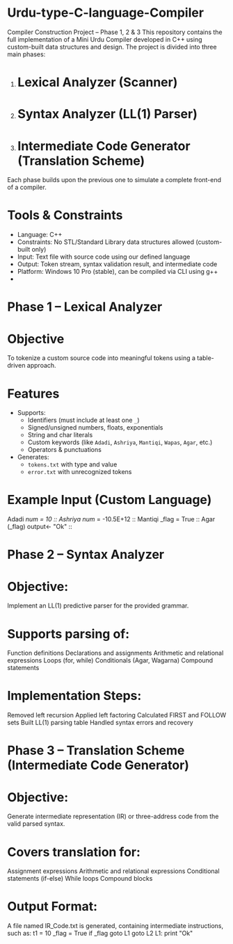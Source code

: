 # Urdu-type-C-language-Compiler
Compiler Construction Project – Phase 1, 2 & 3
This repository contains the full implementation of a Mini Urdu Compiler developed in C++ using custom-built data structures and design. The project is divided into three main phases:
1. # Lexical Analyzer (Scanner)
2. # Syntax Analyzer (LL(1) Parser)
3. # Intermediate Code Generator (Translation Scheme)
Each phase builds upon the previous one to simulate a complete front-end of a compiler.

# Tools & Constraints
- Language: C++
- Constraints: No STL/Standard Library data structures allowed (custom-built only)
- Input: Text file with source code using our defined language
- Output: Token stream, syntax validation result, and intermediate code
- Platform: Windows 10 Pro (stable), can be compiled via CLI using g++
- 
# Phase 1 – Lexical Analyzer
# Objective
To tokenize a custom source code into meaningful tokens using a table-driven approach.

# Features
- Supports:
  - Identifiers (must include at least one `_`)
  - Signed/unsigned numbers, floats, exponentials
  - String and char literals
  - Custom keywords (like `Adadi`, `Ashriya`, `Mantiqi`, `Wapas`, `Agar`, etc.)
  - Operators & punctuations
- Generates:
  - `tokens.txt` with type and value
  - `error.txt` with unrecognized tokens

# Example Input (Custom Language)
Adadi _num = 10 ::
Ashriya num_ = -10.5E+12 ::
Mantiqi _flag = True ::
Agar (_flag)
output<- "Ok" ::


# Phase 2 – Syntax Analyzer

# Objective: 
Implement an LL(1) predictive parser for the provided grammar.

# Supports parsing of:
Function definitions
Declarations and assignments
Arithmetic and relational expressions
Loops (for, while)
Conditionals (Agar, Wagarna)
Compound statements

# Implementation Steps:
Removed left recursion
Applied left factoring
Calculated FIRST and FOLLOW sets
Built LL(1) parsing table
Handled syntax errors and recovery


# Phase 3 – Translation Scheme (Intermediate Code Generator)

# Objective: 
Generate intermediate representation (IR) or three-address code from the valid parsed syntax.

# Covers translation for:
Assignment expressions
Arithmetic and relational expressions
Conditional statements (if-else)
While loops
Compound blocks

# Output Format:
A file named IR_Code.txt is generated, containing intermediate instructions, such as:
t1 = 10
_flag = True
if _flag goto L1
goto L2
L1:
print "Ok"

